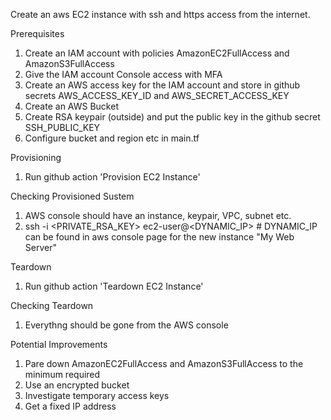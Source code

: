 
Create an aws EC2 instance with ssh and https access from the internet.

Prerequisites
1. Create an IAM account with policies AmazonEC2FullAccess and AmazonS3FullAccess
2. Give the IAM account Console access with MFA
3. Create an AWS access key for the IAM account and store in github secrets AWS_ACCESS_KEY_ID and AWS_SECRET_ACCESS_KEY
4. Create an AWS Bucket
5. Create RSA keypair (outside) and put the public key in the github secret SSH_PUBLIC_KEY
6. Configure bucket and region etc in main.tf

Provisioning
1. Run github action 'Provision EC2 Instance'

Checking Provisioned Sustem
1. AWS console should have an instance, keypair, VPC, subnet etc.
2. ssh -i <PRIVATE_RSA_KEY> ec2-user@<DYNAMIC_IP>  # DYNAMIC_IP can be found in aws console page for the new instance "My Web Server"

Teardown
1. Run github action 'Teardown EC2 Instance'

Checking Teardown
1. Everythng should be gone from the AWS console

Potential Improvements
1. Pare down AmazonEC2FullAccess and AmazonS3FullAccess to the minimum required
2. Use an encrypted bucket
3. Investigate temporary access keys
4. Get a fixed IP address
